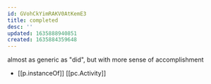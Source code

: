 ```yaml
---
id: GVohCkYimRAKV0AtKemE3
title: completed
desc: ''
updated: 1635888940851
created: 1635884359648
---
```





almost as generic as "did", but with more sense of accomplishment

- [[p.instanceOf]] [[pc.Activity]]
